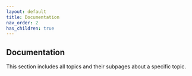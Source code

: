 ```yaml
---
layout: default
title: Documentation
nav_order: 2
has_children: true
---
```


## Documentation

This section includes all topics and their subpages about a specific topic.
